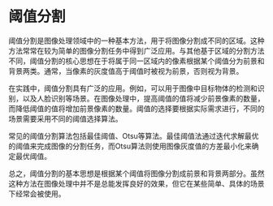 # 阈值分割
阈值分割是图像处理领域中的一种基本方法，用于将图像分割成不同的区域。这种方法常常在较为简单的图像分割任务中得到广泛应用。与其他基于区域的分割方法不同，阈值分割的核心思想在于将属于同一区域内的像素根据某个阈值分为前景和背景两类。通常，当像素的灰度值高于阈值时被视为前景，否则视为背景。

在实践中，阈值分割具有广泛的应用。例如，可以用于图像中目标物体的检测和识别，以及人脸识别等场景。在图像处理中，提高阈值的值将减少前景像素的数量，而降低阈值的值将增加前景像素的数量。阈值的选择要根据实际需求进行，不同的场景需要采用不同的阈值选择算法。

常见的阈值分割算法包括最佳阈值、Otsu等算法。最佳阈值法通过迭代求解最优的阈值来完成图像的分割任务，而Otsu算法则使用图像灰度值的方差最小化来确定最优阈值。

总之，阈值分割的基本思想是根据某个阈值将图像分割成前景和背景两部分。虽然这种方法在图像处理中并不是总能发挥良好的效果，但它在某些简单、具体的场景下经常会被使用。